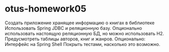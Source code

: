 # otus-homework05
Создать приложение хранящее информацию о книгах в библиотеке
Использовать Spring JDBC и реляционную базу.
Опционально использовать настоящую реляционную БД, но можно использовать H2.
Предусмотреть таблицы авторов, книг и жанров.
Опционально: Интерфейс на Spring Shell
Покрыть тестами, насколько это возможно.
